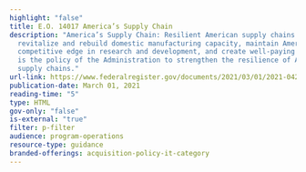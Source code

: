 ```yaml
---
highlight: "false"
title: E.O. 14017 America’s Supply Chain
description: "America’s Supply Chain: Resilient American supply chains will
  revitalize and rebuild domestic manufacturing capacity, maintain America's
  competitive edge in research and development, and create well-paying jobs. It
  is the policy of the Administration to strengthen the resilience of America's
  supply chains."
url-link: https://www.federalregister.gov/documents/2021/03/01/2021-04280/americas-supply-chains
publication-date: March 01, 2021
reading-time: "5"
type: HTML
gov-only: "false"
is-external: "true"
filter: p-filter
audience: program-operations
resource-type: guidance
branded-offerings: acquisition-policy-it-category
---
```

